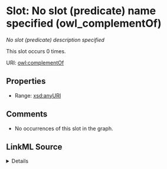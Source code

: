 

# Slot: No slot (predicate) name specified (owl_complementOf)


_No slot (predicate) description specified_






This slot occurs 0 times.


URI: [owl:complementOf](http://www.w3.org/2002/07/owl#complementOf)



<!-- no inheritance hierarchy -->








## Properties

* Range: [xsd:anyURI](http://www.w3.org/2001/XMLSchema#anyURI)





## Comments

* No occurrences of this slot in the graph.



## LinkML Source

<details>

```yaml
name: owl_complementOf
annotations:
  count:
    tag: count
    value: 0
description: No slot (predicate) description specified
title: No slot (predicate) name specified
comments:
- No occurrences of this slot in the graph.
from_schema: hydrology-kg
rank: 1000
domain: owl_complementOf
slot_uri: owl:complementOf
alias: owl_complementOf
range: uri

```
</details>
